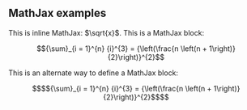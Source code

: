 ## MathJax examples

This is inline MathJax: $\sqrt{x}$. This is a MathJax block:

$${\sum}_{i = 1}^{n} {i}^{3} = {\left(\frac{n \left(n + 1\right)}{2}\right)}^{2}$$

This is an alternate way to define a MathJax block:

```math
$${\sum}_{i = 1}^{n} {i}^{3} = {\left(\frac{n \left(n + 1\right)}{2}\right)}^{2}$$
```
